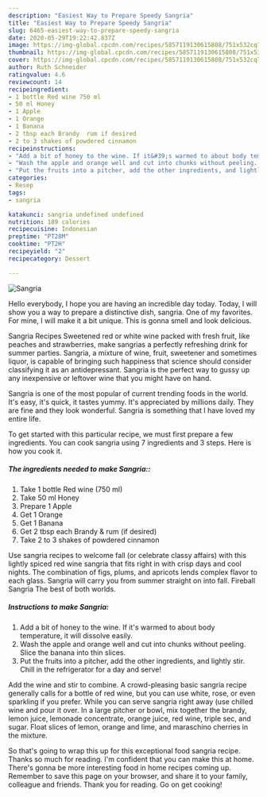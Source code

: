```yaml
---
description: "Easiest Way to Prepare Speedy Sangria"
title: "Easiest Way to Prepare Speedy Sangria"
slug: 6465-easiest-way-to-prepare-speedy-sangria
date: 2020-05-29T19:22:42.837Z
image: https://img-global.cpcdn.com/recipes/5857119130615808/751x532cq70/sangria-recipe-main-photo.jpg
thumbnail: https://img-global.cpcdn.com/recipes/5857119130615808/751x532cq70/sangria-recipe-main-photo.jpg
cover: https://img-global.cpcdn.com/recipes/5857119130615808/751x532cq70/sangria-recipe-main-photo.jpg
author: Ruth Schneider
ratingvalue: 4.6
reviewcount: 14
recipeingredient:
- 1 bottle Red wine 750 ml
- 50 ml Honey
- 1 Apple
- 1 Orange
- 1 Banana
- 2 tbsp each Brandy  rum if desired
- 2 to 3 shakes of powdered cinnamon
recipeinstructions:
- "Add a bit of honey to the wine. If it&#39;s warmed to about body temperature, it will dissolve easily."
- "Wash the apple and orange well and cut into chunks without peeling. Slice the banana into thin slices."
- "Put the fruits into a pitcher, add the other ingredients, and lightly stir. Chill in the refrigerator for a day and serve!"
categories:
- Resep
tags:
- sangria

katakunci: sangria undefined undefined
nutrition: 189 calories
recipecuisine: Indonesian
preptime: "PT28M"
cooktime: "PT2H"
recipeyield: "2"
recipecategory: Dessert

---
```



![Sangria](https://img-global.cpcdn.com/recipes/5857119130615808/751x532cq70/sangria-recipe-main-photo.jpg)

Hello everybody, I hope you are having an incredible day today. Today, I will show you a way to prepare a distinctive dish, sangria. One of my favorites. For mine, I will make it a bit unique. This is gonna smell and look delicious.

Sangria Recipes Sweetened red or white wine packed with fresh fruit, like peaches and strawberries, make sangrias a perfectly refreshing drink for summer parties. Sangria, a mixture of wine, fruit, sweetener and sometimes liquor, is capable of bringing such happiness that science should consider classifying it as an antidepressant. Sangria is the perfect way to gussy up any inexpensive or leftover wine that you might have on hand.

Sangria is one of the most popular of current trending foods in the world. It's easy, it's quick, it tastes yummy. It's appreciated by millions daily. They are fine and they look wonderful. Sangria is something that I have loved my entire life.


To get started with this particular recipe, we must first prepare a few ingredients. You can cook sangria using 7 ingredients and 3 steps. Here is how you cook it.

##### The ingredients needed to make Sangria::

1. Take 1 bottle Red wine (750 ml)
1. Take 50 ml Honey
1. Prepare 1 Apple
1. Get 1 Orange
1. Get 1 Banana
1. Get 2 tbsp each Brandy &amp; rum (if desired)
1. Take 2 to 3 shakes of powdered cinnamon


Use sangria recipes to welcome fall (or celebrate classy affairs) with this lightly spiced red wine sangria that fits right in with crisp days and cool nights. The combination of figs, plums, and apricots lends complex flavor to each glass. Sangria will carry you from summer straight on into fall. Fireball Sangria The best of both worlds. 

##### Instructions to make Sangria:

1. Add a bit of honey to the wine. If it&#39;s warmed to about body temperature, it will dissolve easily.
1. Wash the apple and orange well and cut into chunks without peeling. Slice the banana into thin slices.
1. Put the fruits into a pitcher, add the other ingredients, and lightly stir. Chill in the refrigerator for a day and serve!


Add the wine and stir to combine. A crowd-pleasing basic sangria recipe generally calls for a bottle of red wine, but you can use white, rose, or even sparkling if you prefer. While you can serve sangria right away (use chilled wine and pour it over. In a large pitcher or bowl, mix together the brandy, lemon juice, lemonade concentrate, orange juice, red wine, triple sec, and sugar. Float slices of lemon, orange and lime, and maraschino cherries in the mixture. 

So that's going to wrap this up for this exceptional food sangria recipe. Thanks so much for reading. I'm confident that you can make this at home. There's gonna be more interesting food in home recipes coming up. Remember to save this page on your browser, and share it to your family, colleague and friends. Thank you for reading. Go on get cooking!
